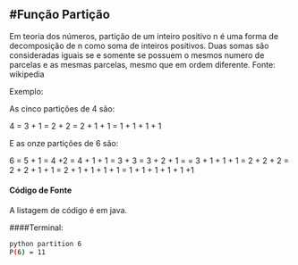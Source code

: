 
#Função Partição
---------------
Em teoria dos números, partição de um inteiro positivo n é uma forma de decomposição de n como soma de inteiros positivos. Duas somas são consideradas iguais se e somente se possuem o mesmos numero de parcelas e as mesmas parcelas, mesmo que em ordem diferente.
Fonte: wikipedia

Exemplo:

As cinco partições de 4 são:

4 = 3 + 1 = 2 + 2 = 2 + 1 + 1 = 1 + 1 + 1 + 1

E as onze partições de 6 são:

6 = 5 + 1 = 4 +2 = 4 + 1 + 1 = 3 + 3 = 3 + 2 + 1 =
= 3 + 1 + 1 + 1 = 2 + 2 + 2 = 2 + 2 + 1 + 1 = 2 + 1 + 1 + 1 + 1 = 1 + 1 + 1 + 1 + 1 +1

#### Código de Fonte

   A listagem de código é em java. 
   
####Terminal:

```sh
python partition 6
P(6) = 11
```
 
 

